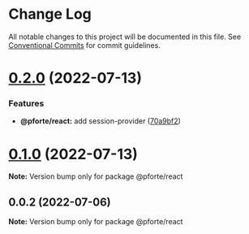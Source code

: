 # Change Log

All notable changes to this project will be documented in this file.
See [Conventional Commits](https://conventionalcommits.org) for commit guidelines.

# [0.2.0](https://github.com/pixelass/pforte/compare/v0.1.0...v0.2.0) (2022-07-13)

### Features

- **@pforte/react:** add session-provider ([70a9bf2](https://github.com/pixelass/pforte/commit/70a9bf2d698e6b9c82147b3bfbde0ba71ac37f31))

# [0.1.0](https://github.com/pixelass/pforte/compare/v0.0.2...v0.1.0) (2022-07-13)

**Note:** Version bump only for package @pforte/react

## 0.0.2 (2022-07-06)

**Note:** Version bump only for package @pforte/react
